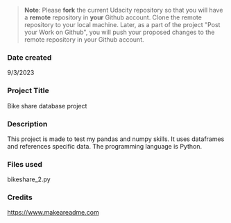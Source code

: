 >**Note**: Please **fork** the current Udacity repository so that you will have a **remote** repository in **your** Github account. Clone the remote repository to your local machine. Later, as a part of the project "Post your Work on Github", you will push your proposed changes to the remote repository in your Github account.

### Date created
9/3/2023

### Project Title
Bike share database project

### Description
This project is made to test my pandas and numpy skills. It uses dataframes and references specific data.
The programming language is Python.

### Files used
bikeshare_2.py

### Credits
https://www.makeareadme.com

